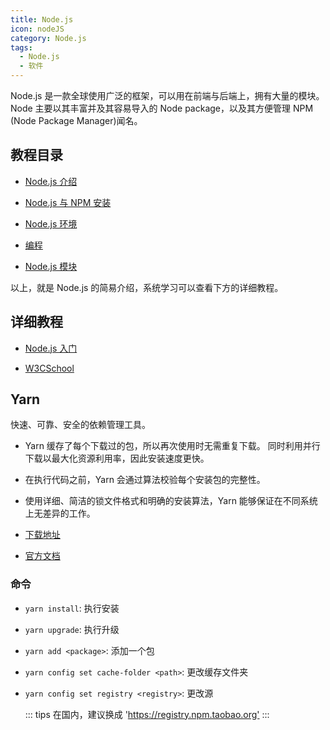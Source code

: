 ```yaml
---
title: Node.js
icon: nodeJS
category: Node.js
tags:
  - Node.js
  - 软件
---
```


Node.js 是一款全球使用广泛的框架，可以用在前端与后端上，拥有大量的模块。Node 主要以其丰富并及其容易导入的 Node package，以及其方便管理 NPM (Node Package Manager)闻名。

<!-- more -->

## 教程目录

- [Node.js 介绍](intro.md)

- [Node.js 与 NPM 安装](install.md)

- [Node.js 环境](environment.md)

- [编程](program.md)

- [Node.js 模块](module.md)

以上，就是 Node.js 的简易介绍，系统学习可以查看下方的详细教程。

## 详细教程

- [Node.js 入门](https://www.nodebeginner.org/index-zh-cn.html)

- [W3CSchool](https://www.w3cschool.cn/nodejs/)

## Yarn

快速、可靠、安全的依赖管理工具。

- Yarn 缓存了每个下载过的包，所以再次使用时无需重复下载。 同时利用并行下载以最大化资源利用率，因此安装速度更快。
- 在执行代码之前，Yarn 会通过算法校验每个安装包的完整性。
- 使用详细、简洁的锁文件格式和明确的安装算法，Yarn 能够保证在不同系统上无差异的工作。

- [下载地址](https://www.yarnpkg.com/zh-Hans/docs/install#windows-stable)
- [官方文档](https://www.yarnpkg.com/zh-Hans/docs)

### 命令

- `yarn install`: 执行安装

- `yarn upgrade`: 执行升级

- `yarn add <package>`: 添加一个包

- `yarn config set cache-folder <path>`: 更改缓存文件夹

- `yarn config set registry <registry>`: 更改源

  ::: tips
  在国内，建议换成 '<https://registry.npm.taobao.org'>
  :::
